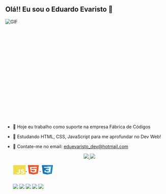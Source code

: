 ## Olá!! Eu sou o Eduardo Evaristo 👋
<img align="right" alt="GIF" src="https://github.com/abhisheknaiidu/abhisheknaiidu/raw/master/code.gif?raw=true" width="540" height="330" left="10"/>

<br/>



- 🔭 Hoje eu trabalho como suporte na empresa Fábrica de Códigos
- 🌱 Estudando HTML, CSS, JavaScript para me aprofundar no Dev Web!
- 💬 Contate-me no email: eduevaristo_dev@hotmail.com

  <div align="center">
  <a href="https://github.com/edueevaristo">
  <img height="160em" src="https://github-readme-stats.vercel.app/api?username=edueevaristo&show_icons=true&theme=dark&include_all_commits=true&count_private=true"/>
  <img height="160em" left="20em" src="https://github-readme-stats.vercel.app/api/top-langs/?username=edueevaristo&layout=compact&langs_count=7&theme=dark"/>
  </div>
  
  <div style="display: inline_block"><br>
  <img align="center" alt="Edu-Js" height="30" width="40" src="https://raw.githubusercontent.com/devicons/devicon/master/icons/javascript/javascript-plain.svg">
  <img align="center" alt="Edu-HTML" height="30" width="40" src="https://raw.githubusercontent.com/devicons/devicon/master/icons/html5/html5-original.svg">
  <img align="center" alt="Edu-CSS" height="30" width="40" src="https://raw.githubusercontent.com/devicons/devicon/master/icons/css3/css3-original.svg">
  </div>
  
  ##
  
  <div>
  <a href="https://instagram.com/edueevaristo_" target="_blank"><img src="https://img.shields.io/badge/-Instagram-%23E4405F?style=for-the-badge&logo=instagram&logoColor=white" target="_blank"></a>
 	<a href="https://www.twitch.tv/kenaii" target="_blank"><img src="https://img.shields.io/badge/Twitch-9146FF?style=for-the-badge&logo=twitch&logoColor=white" target="_blank"></a>
  <a href="mailto:eduevaristo_dev@hotmail.com"><img src="https://img.shields.io/badge/-Gmail-%23333?style=for-the-badge&logo=gmail&logoColor=white" target="_blank"></a>
  <a href="https://www.linkedin.com/in/eduardo-evaristo-35151a156/" target="_blank"><img src="https://img.shields.io/badge/LinkedIn-0077B5?style=for-the-badge&logo=linkedin&logoColor=white" target="_blank"></a>
  <a href="https://api.whatsapp.com/send?phone=5514997918312&text=Ol%C3%A1%20Eduardo!%20Tudo%20bem%3F%20Venho%20por%20meio%20de%20seu%20perfil%20do%20Github!!" target="_blank">     <img src="https://img.shields.io/badge/WhatsApp-25D366?style=for-the-badge&logo=whatsapp&logoColor=white" target="_blank"></a>
  </div>
 
